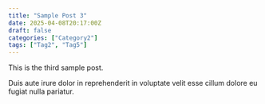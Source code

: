 ```yaml
---
title: "Sample Post 3"
date: 2025-04-08T20:17:00Z
draft: false
categories: ["Category2"]
tags: ["Tag2", "Tag5"]
---
```


This is the third sample post.

Duis aute irure dolor in reprehenderit in voluptate velit esse cillum dolore eu fugiat nulla pariatur.
